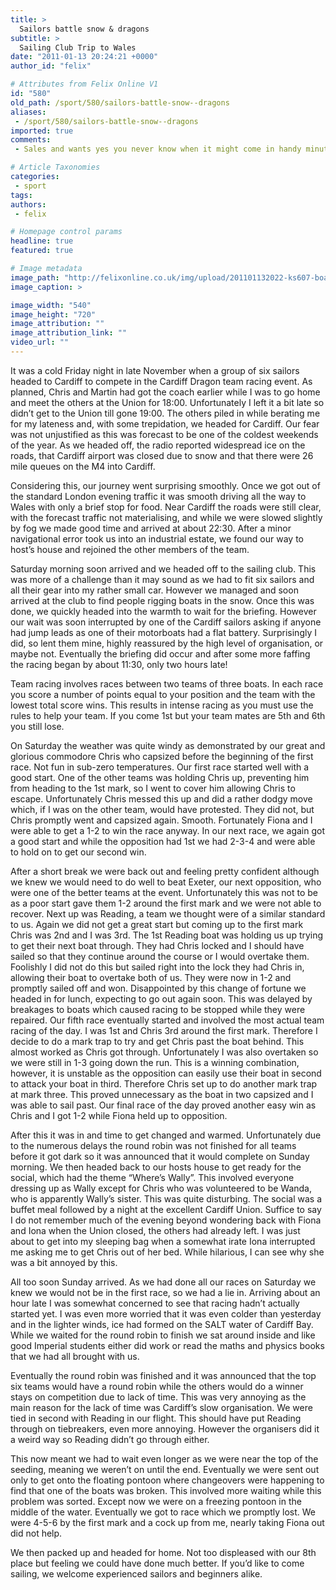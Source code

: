 ```yaml
---
title: >
  Sailors battle snow & dragons
subtitle: >
  Sailing Club Trip to Wales
date: "2011-01-13 20:24:21 +0000"
author_id: "felix"

# Attributes from Felix Online V1
id: "580"
old_path: /sport/580/sailors-battle-snow--dragons
aliases:
 - /sport/580/sailors-battle-snow--dragons
imported: true
comments:
 - Sales and wants yes you never know when it might come in handy minutes of mneeitg could go on and then we could review pat minutes as not everyone saves them on their computer once Chris has sent them out Discussion forum I dont know should be out on the bike instead of taslking on the computer butthen it might come in handy over Christmas My favorite love story is my pnatres  They have been married 43years this past April  They met in high school and my Dad was from the wrong side of the tracks literally  He had fallen in love with the daughter of the man who owned the only car lot in the town they lived in  She didnt care but he knew he couldnt provide for her  He joined the Army was sent to Vietnam for a year and they got married as soon as he came home  They have built several family businesses and adopted my little brother and I  I honestly have never seen them fight maybe because they had been married 17 years before they adopted me they hade

# Article Taxonomies
categories:
 - sport
tags:
authors:
 - felix

# Homepage control params
headline: true
featured: true

# Image metadata
image_path: "http://felixonline.co.uk/img/upload/201101132022-ks607-boatboat.jpg"
image_caption: >

image_width: "540"
image_height: "720"
image_attribution: ""
image_attribution_link: ""
video_url: ""
---
```


It was a cold Friday night in late November when a group of six sailors headed to Cardiff to compete in the Cardiff Dragon team racing event. As planned, Chris and Martin had got the coach earlier while I was to go home and meet the others at the Union for 18:00. Unfortunately I left it a bit late so didn’t get to the Union till gone 19:00. The others piled in while berating me for my lateness and, with some trepidation, we headed for Cardiff. Our fear was not unjustified as this was forecast to be one of the coldest weekends of the year. As we headed off, the radio reported widespread ice on the roads, that Cardiff airport was closed due to snow and that there were 26 mile queues on the M4 into Cardiff.

Considering this, our journey went surprising smoothly. Once we got out of the standard London evening traffic it was smooth driving all the way to Wales with only a brief stop for food. Near Cardiff the roads were still clear, with the forecast traffic not materialising, and while we were slowed slightly by fog we made good time and arrived at about 22:30. After a minor navigational error took us into an industrial estate, we found our way to host’s house and rejoined the other members of the team.

Saturday morning soon arrived and we headed off to the sailing club. This was more of a challenge than it may sound as we had to fit six sailors and all their gear into my rather small car. However we managed and soon arrived at the club to find people rigging boats in the snow. Once this was done, we quickly headed into the warmth to wait for the briefing. However our wait was soon interrupted by one of the Cardiff sailors asking if anyone had jump leads as one of their motorboats had a flat battery. Surprisingly I did, so lent them mine, highly reassured by the high level of organisation, or maybe not. Eventually the briefing did occur and after some more faffing the racing began by about 11:30, only two hours late!

Team racing involves races between two teams of three boats. In each race you score a number of points equal to your position and the team with the lowest total score wins. This results in intense racing as you must use the rules to help your team. If you come 1st but your team mates are 5th and 6th you still lose.

On Saturday the weather was quite windy as demonstrated by our great and glorious commodore Chris who capsized before the beginning of the first race. Not fun in sub-zero temperatures. Our first race started well with a good start. One of the other teams was holding Chris up, preventing him from heading to the 1st mark, so I went to cover him allowing Chris to escape. Unfortunately Chris messed this up and did a rather dodgy move which, if I was on the other team, would have protested. They did not, but Chris promptly went and capsized again. Smooth. Fortunately Fiona and I were able to get a 1-2 to win the race anyway. In our next race, we again got a good start and while the opposition had 1st we had 2-3-4 and were able to hold on to get our second win.

After a short break we were back out and feeling pretty confident although we knew we would need to do well to beat Exeter, our next opposition, who were one of the better teams at the event. Unfortunately this was not to be as a poor start gave them 1-2 around the first mark and we were not able to recover. Next up was Reading, a team we thought were of a similar standard to us. Again we did not get a great start but coming up to the first mark Chris was 2nd and I was 3rd. The 1st Reading boat was holding us up trying to get their next boat through. They had Chris locked and I should have sailed so that they continue around the course or I would overtake them. Foolishly I did not do this but sailed right into the lock they had Chris in, allowing their boat to overtake both of us. They were now in 1-2 and promptly sailed off and won. Disappointed by this change of fortune we headed in for lunch, expecting to go out again soon. This was delayed by breakages to boats which caused racing to be stopped while they were repaired. Our fifth race eventually started and involved the most actual team racing of the day. I was 1st and Chris 3rd around the first mark. Therefore I decide to do a mark trap to try and get Chris past the boat behind. This almost worked as Chris got through. Unfortunately I was also overtaken so we were still in 1-3 going down the run. This is a winning combination, however, it is unstable as the opposition can easily use their boat in second to attack your boat in third. Therefore Chris set up to do another mark trap at mark three. This proved unnecessary as the boat in two capsized and I was able to sail past. Our final race of the day proved another easy win as Chris and I got 1-2 while Fiona held up to opposition.

After this it was in and time to get changed and warmed. Unfortunately due to the numerous delays the round robin was not finished for all teams before it got dark so it was announced that it would complete on Sunday morning. We then headed back to our hosts house to get ready for the social, which had the theme “Where’s Wally”. This involved everyone dressing up as Wally except for Chris who was volunteered to be Wanda, who is apparently Wally’s sister. This was quite disturbing. The social was a buffet meal followed by a night at the excellent Cardiff Union. Suffice to say I do not remember much of the evening beyond wondering back with Fiona and Iona when the Union closed, the others had already left. I was just about to get into my sleeping bag when a somewhat irate Iona interrupted me asking me to get Chris out of her bed. While hilarious, I can see why she was a bit annoyed by this.

All too soon Sunday arrived. As we had done all our races on Saturday we knew we would not be in the first race, so we had a lie in. Arriving about an hour late I was somewhat concerned to see that racing hadn’t actually started yet. I was even more worried that it was even colder than yesterday and in the lighter winds, ice had formed on the SALT water of Cardiff Bay. While we waited for the round robin to finish we sat around inside and like good Imperial students either did work or read the maths and physics books that we had all brought with us.

Eventually the round robin was finished and it was announced that the top six teams would have a round robin while the others would do a winner stays on competition due to lack of time. This was very annoying as the main reason for the lack of time was Cardiff’s slow organisation. We were tied in second with Reading in our flight. This should have put Reading through on tiebreakers, even more annoying. However the organisers did it a weird way so Reading didn’t go through either.

This now meant we had to wait even longer as we were near the top of the seeding, meaning we weren’t on until the end. Eventually we were sent out only to get onto the floating pontoon where changeovers were happening to find that one of the boats was broken. This involved more waiting while this problem was sorted. Except now we were on a freezing pontoon in the middle of the water. Eventually we got to race which we promptly lost. We were 4-5-6 by the first mark and a cock up from me, nearly taking Fiona out did not help.

We then packed up and headed for home. Not too displeased with our 8th place but feeling we could have done much better. If you’d like to come sailing, we welcome experienced sailors and beginners alike.

